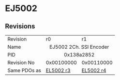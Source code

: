 # EJ5002

## Revisions
<table>
<tr>
<td>Revision</td>
<td>r0</td>
<td>r1</td>
</tr>
<tr>
<td>Name</td>
<td colspan=2 align="center">EJ5002 2Ch. SSI Encoder</td>
</tr>
<tr>
<td>PID</td>
<td colspan=2 align="center">0x138a2852</td>
</tr>
<tr>
<td>Revision No</td>
<td>0x00100000</td>
<td>0x00110000</td>
</tr>
<tr>
<td>Same PDOs as</td>
<td><a href="EL5002.md">EL5002 r3</a></td>
<td><a href="EL5002.md">EL5002 r4</a></td>
</tr>
</table>
